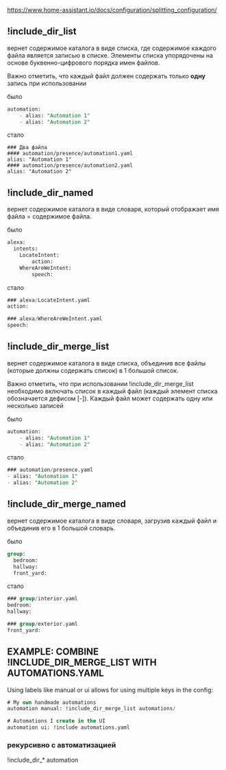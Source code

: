 https://www.home-assistant.io/docs/configuration/splitting_configuration/


## **!include_dir_list** 
вернет содержимое каталога в виде списка, где содержимое каждого файла является записью в списке. Элементы списка упорядочены на основе буквенно-цифрового порядка имен файлов.

Важно отметить, что каждый файл должен содержать только **одну** запись при использовании


было
```sql
automation:
    - alias: "Automation 1"
    - alias: "Automation 2"
```

стало 
```
### Два файла
#### automation/presence/automation1.yaml
alias: "Automation 1"
#### automation/presence/automation2.yaml
alias: "Automation 2"
```

## **!include_dir_named** 
вернет содержимое каталога в виде словаря, который отображает имя файла = содержимое файла.

было
```sql
alexa:
  intents:
    LocateIntent:
        action:
    WhereAreWeIntent:
        speech: 
```

стало 
```sql
### alexa/LocateIntent.yaml
action:

### alexa/WhereAreWeIntent.yaml
speech:
```

## **!include_dir_merge_list** 

вернет содержимое каталога в виде списка, объединив все файлы (которые должны содержать список) в 1 большой список.

Важно отметить, что при использовании !include_dir_merge_list необходимо включать список в каждый файл (каждый элемент списка обозначается дефисом [-]). Каждый файл может содержать одну или несколько записей

было
```sql
automation:
    - alias: "Automation 1"
    - alias: "Automation 2"
```
стало
```sql
### automation/presence.yaml
- alias: "Automation 1"
- alias: "Automation 2"
```



## **!include_dir_merge_named** 

вернет содержимое каталога в виде словаря, загрузив каждый файл и объединив его в 1 большой словарь.

было
```sql
group:
  bedroom:
  hallway:
  front_yard:
```

стало
```sql
### group/interior.yaml
bedroom:
hallway:

### group/exterior.yaml
front_yard:
```

## EXAMPLE: COMBINE !INCLUDE_DIR_MERGE_LIST WITH AUTOMATIONS.YAML

Using labels like manual or ui allows for using multiple keys in the config:

```sql
# My own handmade automations
automation manual: !include_dir_merge_list automations/

# Automations I create in the UI
automation ui: !include automations.yaml
```

### рекурсивно с автоматизацией

!include_dir_* automation
